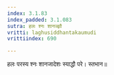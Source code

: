```yaml
---
index: 3.1.83
index_padded: 3.1.083
sutra: हलः श्नः शानज्झौ
vritti: laghusiddhantakaumudi
vrittiindex: 690

---
```

हलः परस्य श्नः शानजादेशः स्याद्धौ परे। स्तभान॥